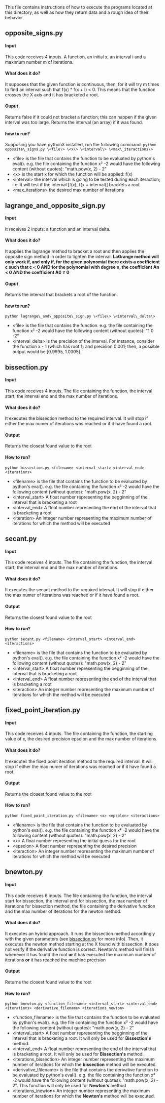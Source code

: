 This file contains instructions of how to execute the programs located at this directory, as well as how they return data and a rough idea of their behavior.

## opposite_signs.py
#### Input
This code receives 4 inputs. A function, an initial x, an interval i and a maximum number m of iterations.

#### What does it do?
It supposes that the given function is continuous, then, for it will try m times to find an interval such that f\(x\) \* f\(x \+ i\) \< 0. This means that the function crosses the X axis and it has bracketed a root.

#### Ouput
Returns false if it could not bracket a function; this can happen if the given interval was too large. Returns the interval \(an array\) if it was found.

#### how to run?
Supposing you have python3 installed, run the following command:
```python opposite\_signs.py \<file\> \<x\> \<interval\> \<max\_iteractions\>```
* \<file\> is the file that contains the function to be evaluated by python's eval(). e.g. the file containing the function x² -2 would have the following content \(without quotes\): "math.pow(x, 2) - 2"
* \<x\> is the start x for which the function will be applied: f\(x\)
* \<interval\> the interval which is going to be tested during each iteraction; i.e. it will test if the interval [f\(x\), f\(x + interval\)] brackets a root
* \<max\_iterations\> the desired max number of iterations

## lagrange_and_opposite_sign.py
#### Input
It receives 2 inputs: a function and an interval delta.

#### What does it do?
It applies the lagrange method to bracket a root and then applies the opposite sign method in order to tighten the interval. **LaGrange method will only work if, and only if, for the given polynomial there exists a coefficient c such that c < 0 AND for the polynomial with degree n, the coefficient __An__ < 0 AND the coefficient __A0__ ≠ 0**

#### Ouput
Returns the interval that brackets a root of the function.

#### how to run?
```python lagrange\_and\_opposite\_sign.py \<file\> \<interval\_delta\>```
* \<file\> is the file that contains the function. e.g. the file containing the function x² -2 would have the following content \(without quotes\): "1 0 -2"
* \<interval\_delta\> is the precision of the interval. For instance, consider the function x \- 1 \(which has root 1\) and precision 0.001; then, a possible output would be [0.9995, 1.0005]

## bissection.py
#### Input
This code receives 4 inputs. The file containing the function, the interval start, the interval end and the max number of iterations.

#### What does it do?
It executes the bissection method to the required interval. It will stop if either the max numer of iterations was reached or if it have found a root.

#### Output
Returns the closest found value to the root

#### How to run?
```python bissection.py <filename> <interval_start> <interval_end> <iterations>```
* \<filename\> is the file that contains the function to be evaluated by python's eval(). e.g. the file containing the function x² -2 would have the following content \(without quotes\): "math.pow(x, 2) - 2"
* \<interval\_start\> A float number representing the begginning of the interval that is bracketing a root
* \<interval\_end\> A float number representing the end of the interval that is bracketing a root
* \<iteration\> An integer number representing the maximum number of iterations for which the method will be executed

## secant.py
#### Input
This code receives 4 inputs. The file containing the function, the interval start, the interval end and the max number of iterations.

#### What does it do?
It executes the secant method to the required interval. It will stop if either the max numer of iterations was reached or if it have found a root.

#### Output
Returns the closest found value to the root

#### How to run?
```python secant.py <filename> <interval_start> <interval_end> <iteractions>```
* \<filename\> is the file that contains the function to be evaluated by python's eval(). e.g. the file containing the function x² -2 would have the following content \(without quotes\): "math.pow(x, 2) - 2"
* \<interval\_start\> A float number representing the begginning of the interval that is bracketing a root
* \<interval\_end\> A float number representing the end of the interval that is bracketing a root
* \<iteraction\> An integer number representing the maximum number of iterations for which the method will be executed

## fixed_point_iteration.py
#### Input
This code receives 4 inputs. The file containing the function, the starting value of x, the desired precision epsolon and the max number of iterations.

#### What does it do?
It executes the fixed point iteration method to the required interval. It will stop if either the max numer of iterations was reached or if it have found a root.

#### Output
Returns the closest found value to the root

#### How to run?
```python fixed_point_iteration.py <filename> <x> <epsolon> <iteractions>```
* \<filename\> is the file that contains the function to be evaluated by python's eval(). e.g. the file containing the function x² -2 would have the following content \(without quotes\): "math.pow(x, 2) - 2"
* \<x\> A float number representing the initial guess for the root
* \<epsolon\> A float number representing the desired precision
* \<iteraction\> An integer number representing the maximum number of iterations for which the method will be executed

## bnewton.py
#### Input
This code receives 6 inputs. The file containing the function, the interval start for bissection, the interval end for bissection, the max number of iterations for bissection method, the file containing the derivative function and the max number of iterations for the newton method.

#### What does it do?
It executes an hybrid approach. It runs the bissection method accordingly with the given parameters \(see [bissection.py](#bissection.py) for more info\). Then, it executes the newton method starting at the X found with bissection. It does not verify if the derivative function is correct. Newton's method will finish whenever it has found the root **or** it has executed the maximum number of iterations **or** it has reached the machine precision 

#### Output
Returns the closest found value to the root

#### How to run?
```python bnewton.py <function_filename> <interval_start> <interval_end> <iterations> <derivative_filename> <iterations_newton>```
* \<function\_filename\> is the file that contains the function to be evaluated by python's eval(). e.g. the file containing the function x² -2 would have the following content \(without quotes\): "math.pow(x, 2) - 2"
* \<interval\_start\> A float number representing the begginning of the interval that is bracketing a root. It will only be used for **Bissection's** method.
* \<interval\_end\> A float number representing the end of the interval that is bracketing a root. It will only be used for **Bissection's** method.
* \<iterations\_bissection\> An integer number representing the maximum number of iterations for which the **bissection** method will be executed.
* \<derivative\_\filename\> is the file that contains the derivative function to be evaluated by python's eval(). e.g. the file containing the function x² -2 would have the following content \(without quotes\): "math.pow(x, 2) - 2". This function will only be used for **Newton's** method
* \<iterations\_\newton\> An integer number representing the maximum number of iterations for which the **Newton's** method will be executed.